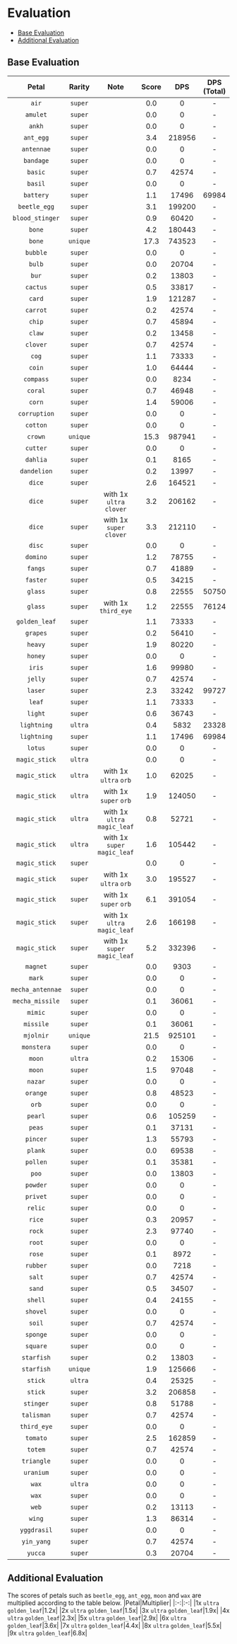 # Evaluation
- [Base Evaluation](#base-evaluation)
- [Additional Evaluation](#additional-evaluation)

## Base Evaluation
|Petal|Rarity|Note|Score|DPS|DPS (Total)|
|:-:|:-:|:-:|:-:|:-:|:-:
|`air`|`super`||0.0|0|-|
|`amulet`|`super`||0.0|0|-|
|`ankh`|`super`||0.0|0|-|
|`ant_egg`|`super`||3.4|218956|-|
|`antennae`|`super`||0.0|0|-|
|`bandage`|`super`||0.0|0|-|
|`basic`|`super`||0.7|42574|-|
|`basil`|`super`||0.0|0|-|
|`battery`|`super`||1.1|17496|69984|
|`beetle_egg`|`super`||3.1|199200|-|
|`blood_stinger`|`super`||0.9|60420|-|
|`bone`|`super`||4.2|180443|-|
|`bone`|`unique`||17.3|743523|-|
|`bubble`|`super`||0.0|0|-|
|`bulb`|`super`||0.0|20704|-|
|`bur`|`super`||0.2|13803|-|
|`cactus`|`super`||0.5|33817|-|
|`card`|`super`||1.9|121287|-|
|`carrot`|`super`||0.2|42574|-|
|`chip`|`super`||0.7|45894|-|
|`claw`|`super`||0.2|13458|-|
|`clover`|`super`||0.7|42574|-|
|`cog`|`super`||1.1|73333|-|
|`coin`|`super`||1.0|64444|-|
|`compass`|`super`||0.0|8234|-|
|`coral`|`super`||0.7|46948|-|
|`corn`|`super`||1.4|59006|-|
|`corruption`|`super`||0.0|0|-|
|`cotton`|`super`||0.0|0|-|
|`crown`|`unique`||15.3|987941|-|
|`cutter`|`super`||0.0|0|-|
|`dahlia`|`super`||0.1|8165|-|
|`dandelion`|`super`||0.2|13997|-|
|`dice`|`super`||2.6|164521|-|
|`dice`|`super`|with 1x `ultra` `clover`|3.2|206162|-|
|`dice`|`super`|with 1x `super` `clover`|3.3|212110|-|
|`disc`|`super`||0.0|0|-|
|`domino`|`super`||1.2|78755|-|
|`fangs`|`super`||0.7|41889|-|
|`faster`|`super`||0.5|34215|-|
|`glass`|`super`||0.8|22555|50750|
|`glass`|`super`|with 1x `third_eye`|1.2|22555|76124|
|`golden_leaf`|`super`||1.1|73333|-|
|`grapes`|`super`||0.2|56410|-|
|`heavy`|`super`||1.9|80220|-|
|`honey`|`super`||0.0|0|-|
|`iris`|`super`||1.6|99980|-|
|`jelly`|`super`||0.7|42574|-|
|`laser`|`super`||2.3|33242|99727|
|`leaf`|`super`||1.1|73333|-|
|`light`|`super`||0.6|36743|-|
|`lightning`|`ultra`||0.4|5832|23328|
|`lightning`|`super`||1.1|17496|69984|
|`lotus`|`super`||0.0|0|-|
|`magic_stick`|`ultra`||0.0|0|-|
|`magic_stick`|`ultra`|with 1x `ultra` `orb`|1.0|62025|-|
|`magic_stick`|`ultra`|with 1x `super` `orb`|1.9|124050|-|
|`magic_stick`|`ultra`|with 1x `ultra` `magic_leaf`|0.8|52721|-|
|`magic_stick`|`ultra`|with 1x `super` `magic_leaf`|1.6|105442|-|
|`magic_stick`|`super`||0.0|0|-|
|`magic_stick`|`super`|with 1x `ultra` `orb`|3.0|195527|-|
|`magic_stick`|`super`|with 1x `super` `orb`|6.1|391054|-|
|`magic_stick`|`super`|with 1x `ultra` `magic_leaf`|2.6|166198|-|
|`magic_stick`|`super`|with 1x `super` `magic_leaf`|5.2|332396|-|
|`magnet`|`super`||0.0|9303|-|
|`mark`|`super`||0.0|0|-|
|`mecha_antennae`|`super`||0.0|0|-|
|`mecha_missile`|`super`||0.1|36061|-|
|`mimic`|`super`||0.0|0|-|
|`missile`|`super`||0.1|36061|-|
|`mjolnir`|`unique`||21.5|925101|-|
|`monstera`|`super`||0.0|0|-|
|`moon`|`ultra`||0.2|15306|-|
|`moon`|`super`||1.5|97048|-|
|`nazar`|`super`||0.0|0|-|
|`orange`|`super`||0.8|48523|-|
|`orb`|`super`||0.0|0|-|
|`pearl`|`super`||0.6|105259|-|
|`peas`|`super`||0.1|37131|-|
|`pincer`|`super`||1.3|55793|-|
|`plank`|`super`||0.0|69538|-|
|`pollen`|`super`||0.1|35381|-|
|`poo`|`super`||0.0|13803|-|
|`powder`|`super`||0.0|0|-|
|`privet`|`super`||0.0|0|-|
|`relic`|`super`||0.0|0|-|
|`rice`|`super`||0.3|20957|-|
|`rock`|`super`||2.3|97740|-|
|`root`|`super`||0.0|0|-|
|`rose`|`super`||0.1|8972|-|
|`rubber`|`super`||0.0|7218|-|
|`salt`|`super`||0.7|42574|-|
|`sand`|`super`||0.5|34507|-|
|`shell`|`super`||0.4|24155|-|
|`shovel`|`super`||0.0|0|-|
|`soil`|`super`||0.7|42574|-|
|`sponge`|`super`||0.0|0|-|
|`square`|`super`||0.0|0|-|
|`starfish`|`super`||0.2|13803|-|
|`starfish`|`unique`||1.9|125666|-|
|`stick`|`ultra`||0.4|25325|-|
|`stick`|`super`||3.2|206858|-|
|`stinger`|`super`||0.8|51788|-|
|`talisman`|`super`||0.7|42574|-|
|`third_eye`|`super`||0.0|0|-|
|`tomato`|`super`||2.5|162859|-|
|`totem`|`super`||0.7|42574|-|
|`triangle`|`super`||0.0|0|-|
|`uranium`|`super`||0.0|0|-|
|`wax`|`ultra`||0.0|0|-|
|`wax`|`super`||0.0|0|-|
|`web`|`super`||0.2|13113|-|
|`wing`|`super`||1.3|86314|-|
|`yggdrasil`|`super`||0.0|0|-|
|`yin_yang`|`super`||0.7|42574|-|
|`yucca`|`super`||0.3|20704|-|

## Additional Evaluation
The scores of petals such as `beetle_egg`, `ant_egg`, `moon` and `wax` are multiplied according to the table below.
|Petal|Multiplier|
|:-:|:-:|
|1x `ultra` `golden_leaf`|1.2x|
|2x `ultra` `golden_leaf`|1.5x|
|3x `ultra` `golden_leaf`|1.9x|
|4x `ultra` `golden_leaf`|2.3x|
|5x `ultra` `golden_leaf`|2.9x|
|6x `ultra` `golden_leaf`|3.6x|
|7x `ultra` `golden_leaf`|4.4x|
|8x `ultra` `golden_leaf`|5.5x|
|9x `ultra` `golden_leaf`|6.8x|
